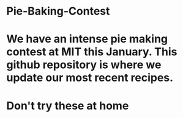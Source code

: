 # Pie-Baking-Contest
# We have an intense pie making contest at MIT this January. This github repository is where we update our most recent recipes.
# Don't try these at home
